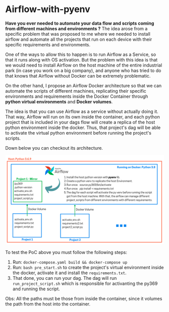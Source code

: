 # Airflow-with-pyenv

**Have you ever needed to automate your data flow and scripts coming from different machines and environments ?** The idea arose from a specific problem that was proposed to me where we needed to install airflow and automate all the projects that run on each device with their specific requirements and environments.

One of the ways to allow this to happen is to run Airflow as a Service, so that it runs along with OS activation. But the problem with this idea is that we would need to install Airflow on the host machine of the entire industrial park (in case you work on a big company), and anyone who has tried to do that knows that Airflow without Docker can be extremely problematic.

On the other hand, I propose an Airflow Docker architecture so that we can automate the scripts of different machines, replicating their specific environments and requirements inside the Docker Container through **python virtual environments** and **Docker volumes**.

The idea is that you can use Airflow as a service without actually doing it. That way, Airflow will run on its own inside the container, and each python project that is included in your dags flow will create a replica of the host python environment inside the docker. Thus, that project's dag will be able to activate the virtual python environment before running the project's scripts.

Down below you can checkout its architecture.

<img src="./Airflow_Architecture.png" width="1000" alt="Architecture">

To test the PoC above you must follow the following steps:

1. Run: `docker-compose.yaml build && docker-compose up`
2. Run: `bash pre_start.sh` to create the project's virtual environment inside the docker, activate it and install the `requirements.txt`.
3. That done, you can run your dag. The dag will run `run_project_script.sh` which is responsible for activanting the py369 and running the script.

Obs: All the paths must be those from inside the container, since it volumes the path from the host into the container.
